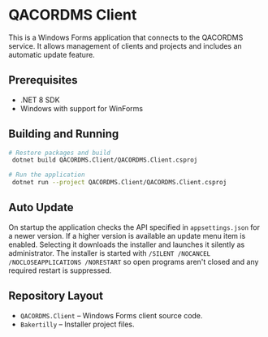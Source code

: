 # QACORDMS Client

This is a Windows Forms application that connects to the QACORDMS service.
It allows management of clients and projects and includes an automatic update feature.

## Prerequisites
- .NET 8 SDK
- Windows with support for WinForms

## Building and Running
```bash
# Restore packages and build
 dotnet build QACORDMS.Client/QACORDMS.Client.csproj

# Run the application
 dotnet run --project QACORDMS.Client/QACORDMS.Client.csproj
```

## Auto Update
On startup the application checks the API specified in `appsettings.json` for a newer version. If a higher version is available an update menu item is enabled. Selecting it downloads the installer and launches it silently as administrator. The installer is started with `/SILENT /NOCANCEL /NOCLOSEAPPLICATIONS /NORESTART` so open programs aren't closed and any required restart is suppressed.

## Repository Layout
- `QACORDMS.Client` – Windows Forms client source code.
- `Bakertilly` – Installer project files.

